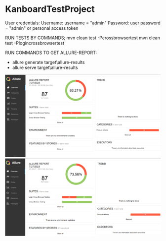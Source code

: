# KanboardTestProject


User credentials:
Username: username = "admin"
Password: user password = "admin" or personal access token


RUN TESTS BY COMMANDS;
mvn clean test -Pcrossbrowsertest
mvn clean test -Plogincrossbrowsertest

RUN COMMANDS TO GET ALLURE-REPORT:
- allure generate target\allure-results
- allure serve target\allure-results

![img_2.png](img_2.png)
![img_3.png](img_3.png)



